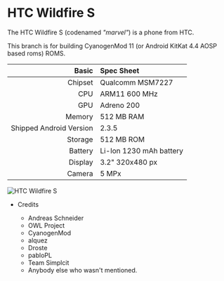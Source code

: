 HTC Wildfire S
==============

The HTC Wildfire S (codenamed _"marvel"_) is a phone from HTC.

This branch is for building CyanogenMod 11 (or Android KitKat 4.4 AOSP based roms) ROMS.

Basic   | Spec Sheet
-------:|:-------------------------
Chipset | Qualcomm MSM7227
CPU     | ARM11 600 MHz 
GPU     | Adreno 200
Memory  | 512 MB RAM
Shipped Android Version | 2.3.5
Storage | 512 MB ROM
Battery | Li-Ion 1230 mAh battery
Display | 3.2" 320x480 px
Camera | 5 MPx


![HTC Wildfire S](http://static.thefullsignal.com/sites/knowyourcell/files/styles/article_main_wide_image/public/images/179707.jpg?itok=Ykx4LSMg "The beautiful HTC Wildfire S")



* Credits

  - Andreas Schneider
  - OWL Project
  - CyanogenMod
  - alquez
  - Droste
  - pabloPL
  - Team Simplcit
  - Anybody else who wasn't mentioned.
